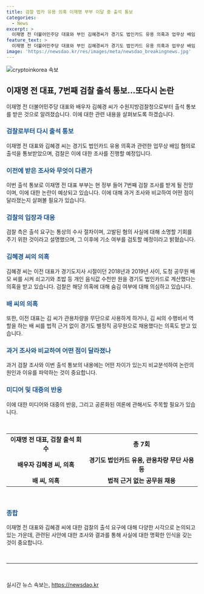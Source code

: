 ```yaml
---
title: 검찰 법카 유용 의혹 이재명 부부 이달 중 출석 통보
categories:
  - News
excerpt: >
  이재명 전 더불어민주당 대표와 부인 김혜경씨가 경기도 법인카드 유용 의혹과 업무상 배임 혐의로 검찰 소환을 받았습니다. 그들은 경기도지사 시절, 공무원을 이용하여 쇠고기와 초밥 등을 경기도 법인카드로 계산한 의혹과, 김 씨의 관용차량 무단 사용 및 수행비서 역할을 하는 배 씨를 법적 근거 없이 공무원으로 채용한 의혹을 받고 있습니다. 검찰은 출석에 응한다면 7번째 조사를 받을 것이며, 이에 대한 소환조사 이후 기소 여부를 검토할 예정입니다.
feature_text: >
  이재명 전 더불어민주당 대표와 부인 김혜경씨가 경기도 법인카드 유용 의혹과 업무상 배임 혐의로 검찰 소환을 받았습니다. 그들은 경기도지사 시절, 공무원을 이용하여 쇠고기와 초밥 등을 경기도 법인카드로 계산한 의혹과, 김 씨의 관용차량 무단 사용 및 수행비서 역할을 하는 배 씨를 법적 근거 없이 공무원으로 채용한 의혹을 받고 있습니다. 검찰은 출석에 응한다면 7번째 조사를 받을 것이며, 이에 대한 소환조사 이후 기소 여부를 검토할 예정입니다.
image: 'https://newsdao.kr/res/images/meta/newsdao_breakingnews.jpg'
---
```


<p><img src="https://newsdao.kr/res/images/meta/newsdao_breakingnews.jpg" alt="cryptoinkorea 속보" /></p>

<h2 data-ke-size="size26">이재명 전 대표, 7번째 검찰 출석 통보…또다시 논란</h2>

<p data-ke-size="size16">이재명 전 더불어민주당 대표와 배우자 김혜경 씨가 수원지방검찰청으로부터 출석 통보를 받은 것으로 알려졌습니다. 이에 대한 관련 내용을 살펴보도록 하겠습니다.</p>

<h3><b><span style="color: #1a5490;">검찰로부터 다시 출석 통보</span></b></h3>

<p data-ke-size="size16">이재명 전 대표와 김혜경 씨는 경기도 법인카드 유용 의혹과 관련한 업무상 배임 혐의로 출석을 통보받았으며, 검찰은 이에 대한 조사를 진행할 예정입니다.</p>

<h3><b><span style="color: #1a5490;">이전에 받은 조사와 무엇이 다른가</span></b></h3>

<p data-ke-size="size16">이번 출석 통보로 이재명 전 대표 부부는 현 정부 들어 7번째 검찰 조사를 받게 될 전망이며, 이에 대한 논란이 예상되고 있습니다. 이에 대해 과거 조사와 비교하여 어떤 점이 달라졌는지 살펴볼 필요가 있습니다.</p>

<h3><b><span style="color: #1a5490;">검찰의 입장과 대응</span></b></h3>

<p data-ke-size="size16">검찰 측은 출석 요구는 통상의 수사 절차이며, 고발된 혐의 사실에 대해 소명할 기회를 주기 위한 것이라고 설명했으며, 그 이후에 기소 여부를 검토할 예정이라고 밝혔습니다.</p>

<h3><b><span style="color: #1a5490;">김혜경 씨의 의혹</span></b></h3>

<p data-ke-size="size16">김혜경 씨는 이전 대표가 경기도지사 시절이던 2018년과 2019년 사이, 도청 공무원 배 모 씨를 시켜 쇠고기와 초밥 등 개인 음식값 수천만 원을 경기도 법인카드로 계산했다는 의혹을 받고 있습니다. 검찰은 해당 의혹에 대해 숨김 여부에 대해 의심하고 있습니다.</p>

<h3><b><span style="color: #1a5490;">배 씨의 의혹</span></b></h3>

<p data-ke-size="size16">또한, 이전 대표는 김 씨가 관용차량을 무단으로 사용하게 하거나, 김 씨의 수행비서 역할을 하는 배 씨를 법적 근거 없이 경기도 별정직 공무원으로 채용했다는 의혹도 받고 있습니다.</p>

<h3><b><span style="color: #1a5490;">과거 조사와 비교하여 어떤 점이 달라졌나</span></b></h3>

<p data-ke-size="size16">과거 검찰 조사와 이번 출석 통보의 내용에는 어떤 차이가 있는지 비교분석하여 논란의 원인과 이유를 파악하는 것이 중요합니다.</p>

<h3><b><span style="color: #1a5490;">미디어 및 대중의 반응</span></b></h3>

<p data-ke-size="size16">이에 대한 미디어와 대중의 반응, 그리고 공론화된 여론에 관해서도 주목할 필요가 있습니다.</p>

<p data-ke-size="size16">&nbsp;</p>

<table>
  <tbody>
    <tr>
      <td style="text-align: center; height: 17px;"><b>이재명 전 대표, 검찰 출석 회수</b></td>
      <td style="text-align: center; height: 17px;"><b>총 7회</b></td>
    </tr>
    <tr>
      <td style="text-align: center; height: 17px;"><b>배우자 김혜경 씨, 의혹</b></td>
      <td style="text-align: center; height: 17px;"><b>경기도 법인카드 유용, 관용차량 무단 사용 등</b></td>
    </tr>
    <tr>
      <td style="text-align: center; height: 17px;"><b>배 씨, 의혹</b></td>
      <td style="text-align: center; height: 17px;"><b>법적 근거 없는 공무원 채용</b></td>
    </tr>
  </tbody>
</table>

<p data-ke-size="size16">&nbsp;</p>

<h3><b><span style="color: #1a5490;">종합</span></b></h3>

<p data-ke-size="size16">이재명 전 대표와 김혜경 씨에 대한 검찰의 출석 요구에 대해 다양한 시각으로 논의되고 있는 가운데, 관련된 사안에 대한 조사와 결과를 통해 사실에 대한 명확한 인식을 갖는 것이 중요합니다.</p>

<p data-ke-size="size16">&nbsp;</p>

<hr>

<p data-ke-size="size16">&nbsp;</p>
실시간 뉴스 속보는, <a href="https://newsdao.kr" rel="dofollow">https://newsdao.kr</a>



